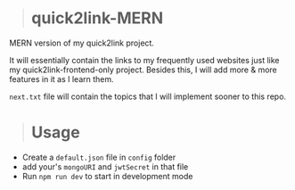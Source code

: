 > # quick2link-MERN
MERN version of my quick2link project. 

It will essentially contain the links to my frequently used websites just like my quick2link-frontend-only
project. Besides this, I will add more & more features in it as I learn them. 
 
`next.txt` file will contain the topics that I will implement sooner to this repo.
 
  > # Usage
  
  * Create a `default.json` file in `config` folder
  * add your's `mongoURI` and `jwtSecret` in that file
  * Run `npm run dev` to start in development mode
